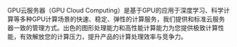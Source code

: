 GPU云服务器（GPU Cloud Computing）是基于GPU的应用于深度学习、科学计算等多种GPU计算场景的快速、稳定、弹性的计算服务，我们提供和标准云服务器一致的管理方式。出色的图形处理能力和高性能计算能力为您提供极致计算性能，有效解放您的计算压力，提升产品的计算处理效率与竞争力。


